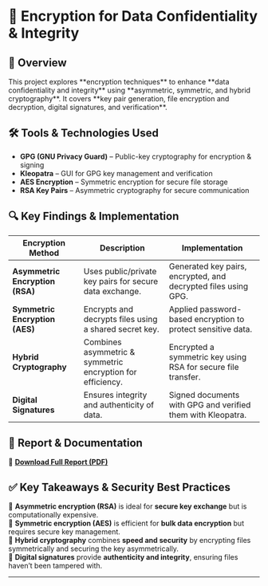 <h1>🔐 Encryption for Data Confidentiality & Integrity</h1>

<h2>📌 Overview</h2>
This project explores **encryption techniques** to enhance **data confidentiality and integrity** using **asymmetric, symmetric, and hybrid cryptography**. It covers **key pair generation, file encryption and decryption, digital signatures, and verification**.

<h2>🛠 Tools & Technologies Used</h2>

- **GPG (GNU Privacy Guard)** – Public-key cryptography for encryption & signing  
- **Kleopatra** – GUI for GPG key management and verification  
- **AES Encryption** – Symmetric encryption for secure file storage  
- **RSA Key Pairs** – Asymmetric cryptography for secure communication  

<h2>🔍 Key Findings & Implementation</h2>

| Encryption Method | Description | Implementation |
|------------------|-------------|----------------|
| **Asymmetric Encryption (RSA)** | Uses public/private key pairs for secure data exchange. | Generated key pairs, encrypted, and decrypted files using GPG. |
| **Symmetric Encryption (AES)** | Encrypts and decrypts files using a shared secret key. | Applied password-based encryption to protect sensitive data. |
| **Hybrid Cryptography** | Combines asymmetric & symmetric encryption for efficiency. | Encrypted a symmetric key using RSA for secure file transfer. |
| **Digital Signatures** | Ensures integrity and authenticity of data. | Signed documents with GPG and verified them with Kleopatra. |

<h2>🚀 Report & Documentation</h2>

📄 **[Download Full Report (PDF)](https://github.com/user-attachments/files/19540203/Using.Encryption.to.Enhance.Confidentiality.and.Integrity.-.Marc.Corona.Mireles.pdf)** 

<h2>✅ Key Takeaways & Security Best Practices</h2>

🔹 **Asymmetric encryption (RSA)** is ideal for **secure key exchange** but is computationally expensive.  
🔹 **Symmetric encryption (AES)** is efficient for **bulk data encryption** but requires secure key management.  
🔹 **Hybrid cryptography** combines **speed and security** by encrypting files symmetrically and securing the key asymmetrically.  
🔹 **Digital signatures** provide **authenticity and integrity**, ensuring files haven’t been tampered with.  


---
